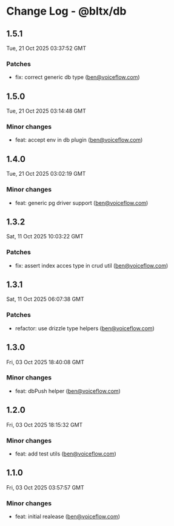 # Change Log - @bltx/db

<!-- This log was last generated on Tue, 21 Oct 2025 03:37:52 GMT and should not be manually modified. -->

<!-- Start content -->

## 1.5.1

Tue, 21 Oct 2025 03:37:52 GMT

### Patches

- fix: correct generic db type (ben@voiceflow.com)

## 1.5.0

Tue, 21 Oct 2025 03:14:48 GMT

### Minor changes

- feat: accept env in db plugin (ben@voiceflow.com)

## 1.4.0

Tue, 21 Oct 2025 03:02:19 GMT

### Minor changes

- feat: generic pg driver support (ben@voiceflow.com)

## 1.3.2

Sat, 11 Oct 2025 10:03:22 GMT

### Patches

- fix: assert index acces type in crud util (ben@voiceflow.com)

## 1.3.1

Sat, 11 Oct 2025 06:07:38 GMT

### Patches

- refactor: use drizzle type helpers (ben@voiceflow.com)

## 1.3.0

Fri, 03 Oct 2025 18:40:08 GMT

### Minor changes

- feat: dbPush helper (ben@voiceflow.com)

## 1.2.0

Fri, 03 Oct 2025 18:15:32 GMT

### Minor changes

- feat: add test utils (ben@voiceflow.com)

## 1.1.0

Fri, 03 Oct 2025 03:57:57 GMT

### Minor changes

- feat: initial realease (ben@voiceflow.com)
